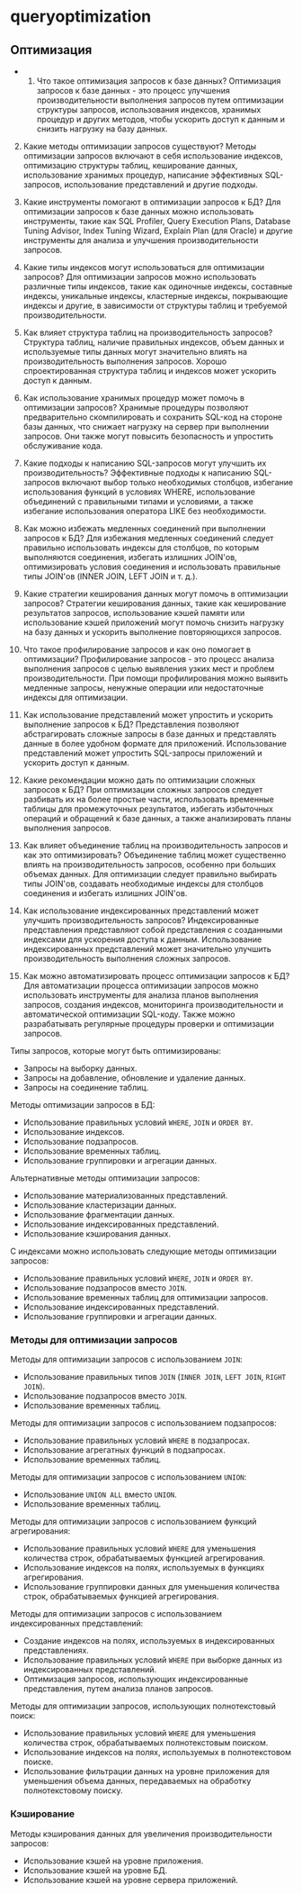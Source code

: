 # queryoptimization

## Оптимизация

- 1. Что такое оптимизация запросов к базе данных?
Оптимизация запросов к базе данных - это процесс улучшения производительности выполнения запросов путем оптимизации структуры запросов, использования индексов, хранимых процедур и других методов, чтобы ускорить доступ к данным и снизить нагрузку на базу данных.

2. Какие методы оптимизации запросов существуют?
Методы оптимизации запросов включают в себя использование индексов, оптимизацию структуры таблиц, кеширование данных, использование хранимых процедур, написание эффективных SQL-запросов, использование представлений и другие подходы.

3. Какие инструменты помогают в оптимизации запросов к БД?
Для оптимизации запросов к базе данных можно использовать инструменты, такие как SQL Profiler, Query Execution Plans, Database Tuning Advisor, Index Tuning Wizard, Explain Plan (для Oracle) и другие инструменты для анализа и улучшения производительности запросов.

4. Какие типы индексов могут использоваться для оптимизации запросов?
Для оптимизации запросов можно использовать различные типы индексов, такие как одиночные индексы, составные индексы, уникальные индексы, кластерные индексы, покрывающие индексы и другие, в зависимости от структуры таблиц и требуемой производительности.

5. Как влияет структура таблиц на производительность запросов?
Структура таблиц, наличие правильных индексов, объем данных и используемые типы данных могут значительно влиять на производительность выполнения запросов. Хорошо спроектированная структура таблиц и индексов может ускорить доступ к данным.

6. Как использование хранимых процедур может помочь в оптимизации запросов?
Хранимые процедуры позволяют предварительно скомпилировать и сохранить SQL-код на стороне базы данных, что снижает нагрузку на сервер при выполнении запросов. Они также могут повысить безопасность и упростить обслуживание кода.

7. Какие подходы к написанию SQL-запросов могут улучшить их производительность?
Эффективные подходы к написанию SQL-запросов включают выбор только необходимых столбцов, избегание использования функций в условиях WHERE, использование объединений с правильными типами и условиями, а также избегание использования оператора LIKE без необходимости.

8. Как можно избежать медленных соединений при выполнении запросов к БД?
Для избежания медленных соединений следует правильно использовать индексы для столбцов, по которым выполняются соединения, избегать излишних JOIN'ов, оптимизировать условия соединения и использовать правильные типы JOIN'ов (INNER JOIN, LEFT JOIN и т. д.).

9. Какие стратегии кеширования данных могут помочь в оптимизации запросов?
Стратегии кеширования данных, такие как кеширование результатов запросов, использование кэшей памяти или использование кэшей приложений могут помочь снизить нагрузку на базу данных и ускорить выполнение повторяющихся запросов.

10. Что такое профилирование запросов и как оно помогает в оптимизации?
Профилирование запросов - это процесс анализа выполнения запросов с целью выявления узких мест и проблем производительности. При помощи профилирования можно выявить медленные запросы, ненужные операции или недостаточные индексы для оптимизации.

11. Как использование представлений может упростить и ускорить выполнение запросов к БД?
Представления позволяют абстрагировать сложные запросы в базе данных и представлять данные в более удобном формате для приложений. Использование представлений может упростить SQL-запросы приложений и ускорить доступ к данным.

12. Какие рекомендации можно дать по оптимизации сложных запросов к БД?
При оптимизации сложных запросов следует разбивать их на более простые части, использовать временные таблицы для промежуточных результатов, избегать избыточных операций и обращений к базе данных, а также анализировать планы выполнения запросов.

13. Как влияет объединение таблиц на производительность запросов и как это оптимизировать?
Объединение таблиц может существенно влиять на производительность запросов, особенно при больших объемах данных. Для оптимизации следует правильно выбирать типы JOIN'ов, создавать необходимые индексы для столбцов соединения и избегать излишних JOIN'ов.

14. Как использование индексированных представлений может улучшить производительность запросов?
Индексированные представления представляют собой представления с созданными индексами для ускорения доступа к данным. Использование индексированных представлений может значительно улучшить производительность выполнения сложных запросов.

15. Как можно автоматизировать процесс оптимизации запросов к БД?
Для автоматизации процесса оптимизации запросов можно использовать инструменты для анализа планов выполнения запросов, создания индексов, мониторинга производительности и автоматической оптимизации SQL-коду. Также можно разрабатывать регулярные процедуры проверки и оптимизации запросов.


Типы запросов, которые могут быть оптимизированы:
- Запросы на выборку данных.
- Запросы на добавление, обновление и удаление данных.
- Запросы на соединение таблиц.

Методы оптимизации запросов в БД:
- Использование правильных условий `WHERE`, `JOIN` и `ORDER BY`.
- Использование индексов.
- Использование подзапросов.
- Использование временных таблиц.
- Использование группировки и агрегации данных.

Альтернативные методы оптимизации запросов:
- Использование материализованных представлений.
- Использование кластеризации данных.
- Использование фрагментации данных.
- Использование индексированных представлений.
- Использование кэширования данных.

С индексами можно использовать следующие методы оптимизации запросов:
- Использование правильных условий `WHERE`, `JOIN` и `ORDER BY`.
- Использование подзапросов вместо `JOIN`.
- Использование временных таблиц для оптимизации запросов.
- Использование индексированных представлений.
- Использование группировки и агрегации данных.

### Методы для оптимизации запросов

Методы для оптимизации запросов с использованием `JOIN`:
- Использование правильных типов `JOIN` (`INNER JOIN`, `LEFT JOIN`, `RIGHT JOIN`).
- Использование подзапросов вместо `JOIN`.
- Использование временных таблиц.

Методы для оптимизации запросов с использованием подзапросов:
- Использование правильных условий `WHERE` в подзапросах.
- Использование агрегатных функций в подзапросах.
- Использование временных таблиц.

Методы для оптимизации запросов с использованием `UNION`:
- Использование `UNION ALL` вместо `UNION`.
- Использование временных таблиц.

Методы для оптимизации запросов с использованием функций агрегирования:
- Использование правильных условий `WHERE` для уменьшения количества строк, обрабатываемых функцией агрегирования.
- Использование индексов на полях, используемых в функциях агрегирования.
- Использование группировки данных для уменьшения количества строк, обрабатываемых функцией агрегирования.

Методы для оптимизации запросов с использованием индексированных представлений:
- Создание индексов на полях, используемых в индексированных представлениях.
- Использование правильных условий `WHERE` при выборке данных из индексированных представлений.
- Оптимизация запросов, использующих индексированные представления, путем анализа планов запросов.

Методы для оптимизации запросов, использующих полнотекстовый поиск:
- Использование правильных условий `WHERE` для уменьшения количества строк, обрабатываемых полнотекстовым поиском.
- Использование индексов на полях, используемых в полнотекстовом поиске.
- Использование фильтрации данных на уровне приложения для уменьшения объема данных, передаваемых на обработку полнотекстовому поиску.

### Кэширование 

Методы кэширования данных для увеличения производительности запросов:
- Использование кэшей на уровне приложения.
- Использование кэшей на уровне БД.
- Использование кэшей на уровне сервера приложений.
